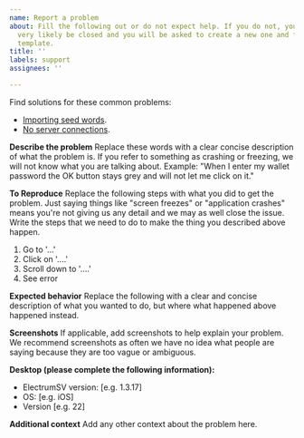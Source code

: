 ```yaml
---
name: Report a problem
about: Fill the following out or do not expect help. If you do not, your issue will
  very likely be closed and you will be asked to create a new one and fill out this
  template.
title: ''
labels: support
assignees: ''

---
```


Find solutions for these common problems:

* [Importing seed words](https://rogertaylor.substack.com/p/how-do-i-import-my-seed-words).
* [No server connections](https://github.com/electrumsv/electrumsv/issues/1162).

**Describe the problem**
Replace these words with a clear concise description of what the problem is. If you refer to something as crashing or freezing, we will not know what you are talking about. Example: "When I enter my wallet password the OK button stays grey and will not let me click on it."

**To Reproduce**
Replace the following steps with what you did to get the problem. Just saying things like "screen freezes" or "application crashes" means you're not giving us any detail and we may as well close the issue. Write the steps that we need to do to make the thing you described above happen.

1. Go to '...'
2. Click on '....'
3. Scroll down to '....'
4. See error

**Expected behavior**
Replace the following with a clear and concise description of what you wanted to do, but where what happened above happened instead.

**Screenshots**
If applicable, add screenshots to help explain your problem. We recommend screenshots as often we have no idea what people are saying because they are too vague or ambiguous.

**Desktop (please complete the following information):**
 - ElectrumSV version: [e.g. 1.3.17]
 - OS: [e.g. iOS]
 - Version [e.g. 22]

**Additional context**
Add any other context about the problem here.
